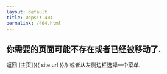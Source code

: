 ```yaml
---
layout: default
title: Oops!! 404
permalink: /404.html
---
```


## 你需要的页面可能不存在或者已经被移动了.


返回 [主页]({{ site.url }}/) 或者从左侧边栏选择一个菜单.
